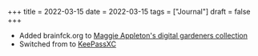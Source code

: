 +++
title = 2022-03-15
date = 2022-03-15
tags = ["Journal"]
draft = false
+++

-   Added brainfck.org to [Maggie Appleton's digital gardeners collection](https://github.com/MaggieAppleton/digital-gardeners/pull/89)
-   Switched from to [KeePassXC](https://twitter.com/victordorneanu/status/1503710254760173577)
